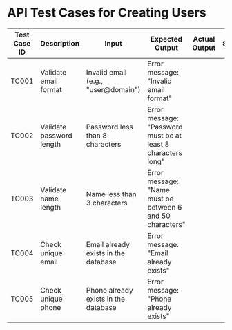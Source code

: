 # API Test Cases for Creating Users

| Test Case ID | Description              | Input                                | Expected Output                                                    | Actual Output | Status |
|--------------|--------------------------|--------------------------------------|--------------------------------------------------------------------|---------------|--------|
| TC001 | Validate email format    | Invalid email (e.g., "user@domain")  | Error message: "Invalid email format"                              | | |
| TC002 | Validate password length | Password less than 8 characters      | Error message: "Password must be at least 8 characters long"       | | |
| TC003 | Validate name length     | Name less than 3 characters          | Error message: "Name must be between 6 and 50 characters" | | |
| TC004 | Check unique email       | Email already exists in the database | Error message: "Email already exists"                              | | |
| TC005 | Check unique phone       | Phone already exists in the database | Error message: "Phone already exists"                              | | |
